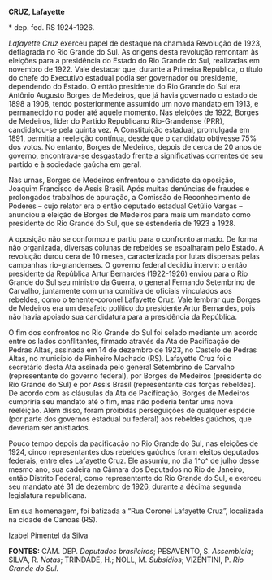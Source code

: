 **CRUZ, Lafayette**

\* dep. fed. RS 1924-1926.

*Lafayette Cruz* exerceu papel de destaque na chamada Revolução de 1923,
deflagrada no Rio Grande do Sul. As origens desta revolução remontam às
eleições para a presidência do Estado do Rio Grande do Sul, realizadas
em novembro de 1922. Vale destacar que, durante a Primeira República, o
título do chefe do Executivo estadual podia ser governador ou
presidente, dependendo do Estado. O então presidente do Rio Grande do
Sul era Antônio Augusto Borges de Medeiros, que já havia governado o
estado de 1898 a 1908, tendo posteriormente assumido um novo mandato em
1913, e permanecido no poder até aquele momento. Nas eleições de 1922,
Borges de Medeiros, líder do Partido Republicano Rio-Grandense (PRR),
candidatou-se pela quinta vez. A Constituição estadual, promulgada em
1891, permitia a reeleição contínua, desde que o candidato obtivesse 75%
dos votos. No entanto, Borges de Medeiros, depois de cerca de 20 anos de
governo, encontrava-se desgastado frente a significativas correntes de
seu partido e à sociedade gaúcha em geral.

Nas urnas, Borges de Medeiros enfrentou o candidato da oposição, Joaquim
Francisco de Assis Brasil. Após muitas denúncias de fraudes e
prolongados trabalhos de apuração, a Comissão de Reconhecimento de
Poderes – cujo relator era o então deputado estadual Getúlio Vargas –
anunciou a eleição de Borges de Medeiros para mais um mandato como
presidente do Rio Grande do Sul, que se estenderia de 1923 a 1928.

A oposição não se conformou e partiu para o confronto armado. De forma
não organizada, diversas colunas de rebeldes se espalharam pelo Estado.
A revolução durou cera de 10 meses, caracterizada por lutas dispersas
pelas campanhas rio-grandenses. O governo federal decidiu intervir: o
então presidente da República Artur Bernardes (1922-1926) enviou para o
Rio Grande do Sul seu ministro da Guerra, o general Fernando Setembrino
de Carvalho, juntamente com uma comitiva de oficiais vinculados aos
rebeldes, como o tenente-coronel Lafayette Cruz. Vale lembrar que Borges
de Medeiros era um desafeto político do presidente Artur Bernardes, pois
não havia apoiado sua candidatura para a presidência da República.

O fim dos confrontos no Rio Grande do Sul foi selado mediante um acordo
entre os lados conflitantes, firmado através da Ata de Pacificação de
Pedras Altas, assinada em 14 de dezembro de 1923, no Castelo de Pedras
Altas, no município de Pinheiro Machado (RS). Lafayette Cruz foi o
secretário desta Ata assinada pelo general Setembrino de Carvalho
(representante do governo federal), por Borges de Medeiros (presidente
do Rio Grande do Sul) e por Assis Brasil (representante das forças
rebeldes). De acordo com as cláusulas da Ata de Pacificação, Borges de
Medeiros cumpriria seu mandato até o fim, mas não poderia tentar uma
nova reeleição. Além disso, foram proibidas perseguições de qualquer
espécie (por parte dos governos estadual ou federal) aos rebeldes
gaúchos, que deveriam ser anistiados.

Pouco tempo depois da pacificação no Rio Grande do Sul, nas eleições de
1924, cinco representantes dos rebeldes gaúchos foram eleitos deputados
federais, entre eles Lafayette Cruz. Ele assumiu, no dia 1^o^ de julho
desse mesmo ano, sua cadeira na Câmara dos Deputados no Rio de Janeiro,
então Distrito Federal, como representante do Rio Grande do Sul, e
exerceu seu mandato até 31 de dezembro de 1926, durante a décima segunda
legislatura republicana.

Em sua homenagem, foi batizada a “Rua Coronel Lafayette Cruz”,
localizada na cidade de Canoas (RS).

Izabel Pimentel da Silva

**FONTES:** CÂM. DEP. *Deputados brasileiros*; PESAVENTO, S.
*Assembleia*; SILVA, R. *Notas*; TRINDADE, H.; NOLL, M. *Subsídios*;
VIZENTINI, P. *Rio Grande do Sul.*
